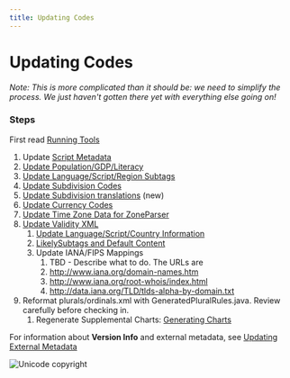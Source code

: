 ```yaml
---
title: Updating Codes
---
```


# Updating Codes

*Note: This is more complicated than it should be: we need to simplify the process. We just haven't gotten there yet with everything else going on!*

### Steps

First read [Running Tools](https://cldr.unicode.org/development/running-tools)

1. Update [Script Metadata](https://cldr.unicode.org/development/updating-codes/updating-script-metadata)    
2. [Update Population/GDP/Literacy](https://cldr.unicode.org/development/updating-codes/updating-population-gdp-literacy)    
3. [Update Language/Script/Region Subtags](https://cldr.unicode.org/development/updating-codes/update-languagescriptregion-subtags)    
4. [Update Subdivision Codes](https://cldr.unicode.org/development/updating-codes/updating-subdivision-codes)    
5. [Update Subdivision translations](https://cldr.unicode.org/development/updating-codes/updating-subdivision-translations) (new)    
6. [Update Currency Codes](https://cldr.unicode.org/development/updating-codes/update-currency-codes)    
7. [Update Time Zone Data for ZoneParser](https://cldr.unicode.org/development/updating-codes/update-time-zone-data-for-zoneparser)    
8. [Update Validity XML](https://cldr.unicode.org/development/updating-codes/update-validity-xml)    
    1. [Update Language/Script/Country Information](https://cldr.unicode.org/development/updating-codes/update-language-script-info)        
    2. [LikelySubtags and Default Content](https://cldr.unicode.org/development/updating-codes/likelysubtags-and-default-content)        
    3. Update IANA/FIPS Mappings        
        1. TBD - Describe what to do. The URLs are            
        2. http://www.iana.org/domain-names.htm            
        3. http://www.iana.org/root-whois/index.html            
        4. http://data.iana.org/TLD/tlds-alpha-by-domain.txt            
9. Reformat plurals/ordinals.xml with GeneratedPluralRules.java. Review carefully before checking in.    
    1. Regenerate Supplemental Charts: [Generating Charts](https://cldr.unicode.org/development/cldr-big-red-switch/generating-charts)
        

For information about **Version Info** and external metadata, see [Updating External Metadata](https://cldr.unicode.org/development/updating-codes/external-version-metadata)

![Unicode copyright](https://www.unicode.org/img/hb_notice.gif)